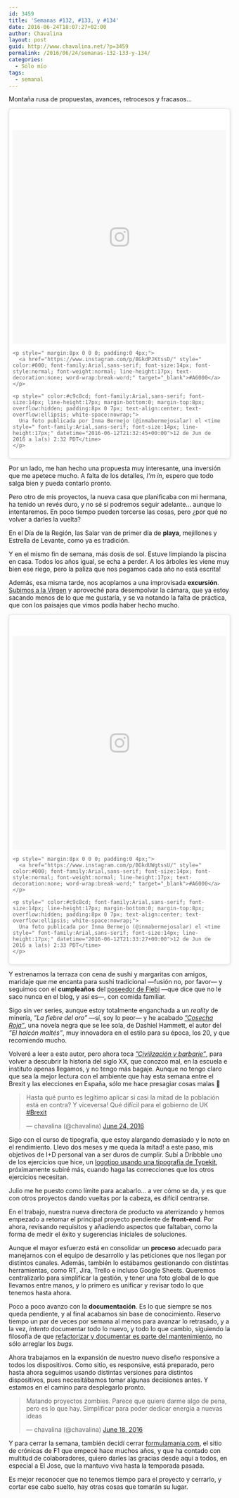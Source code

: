 ```yaml
---
id: 3459
title: 'Semanas #132, #133, y #134'
date: 2016-06-24T18:07:27+02:00
author: Chavalina
layout: post
guid: http://www.chavalina.net/?p=3459
permalink: /2016/06/24/semanas-132-133-y-134/
categories:
  - Sólo mío
tags:
  - semanal
---
```

Montaña rusa de propuestas, avances, retrocesos y fracasos&#8230;

<blockquote class="instagram-media" data-instgrm-captioned data-instgrm-version="7" style=" background:#FFF; border:0; border-radius:3px; box-shadow:0 0 1px 0 rgba(0,0,0,0.5),0 1px 10px 0 rgba(0,0,0,0.15); margin: 1px; max-width:658px; padding:0; width:99.375%; width:-webkit-calc(100% - 2px); width:calc(100% - 2px);">
  <div style="padding:8px;">
    <div style=" background:#F8F8F8; line-height:0; margin-top:40px; padding:50.0% 0; text-align:center; width:100%;">
      <div style=" background:url(data:image/png;base64,iVBORw0KGgoAAAANSUhEUgAAACwAAAAsCAMAAAApWqozAAAABGdBTUEAALGPC/xhBQAAAAFzUkdCAK7OHOkAAAAMUExURczMzPf399fX1+bm5mzY9AMAAADiSURBVDjLvZXbEsMgCES5/P8/t9FuRVCRmU73JWlzosgSIIZURCjo/ad+EQJJB4Hv8BFt+IDpQoCx1wjOSBFhh2XssxEIYn3ulI/6MNReE07UIWJEv8UEOWDS88LY97kqyTliJKKtuYBbruAyVh5wOHiXmpi5we58Ek028czwyuQdLKPG1Bkb4NnM+VeAnfHqn1k4+GPT6uGQcvu2h2OVuIf/gWUFyy8OWEpdyZSa3aVCqpVoVvzZZ2VTnn2wU8qzVjDDetO90GSy9mVLqtgYSy231MxrY6I2gGqjrTY0L8fxCxfCBbhWrsYYAAAAAElFTkSuQmCC); display:block; height:44px; margin:0 auto -44px; position:relative; top:-22px; width:44px;">
      </div>
    </div>
    
    <p style=" margin:8px 0 0 0; padding:0 4px;">
      <a href="https://www.instagram.com/p/BGkdPJKtssD/" style=" color:#000; font-family:Arial,sans-serif; font-size:14px; font-style:normal; font-weight:normal; line-height:17px; text-decoration:none; word-wrap:break-word;" target="_blank">#A6000</a>
    </p>
    
    <p style=" color:#c9c8cd; font-family:Arial,sans-serif; font-size:14px; line-height:17px; margin-bottom:0; margin-top:8px; overflow:hidden; padding:8px 0 7px; text-align:center; text-overflow:ellipsis; white-space:nowrap;">
      Una foto publicada por Inma Bermejo (@inmabermejosalar) el <time style=" font-family:Arial,sans-serif; font-size:14px; line-height:17px;" datetime="2016-06-12T21:32:45+00:00">12 de Jun de 2016 a la(s) 2:32 PDT</time>
    </p>
  </div>
</blockquote>



Por un lado, me han hecho una propuesta muy interesante, una inversión que me apetece mucho. A falta de los detalles, _I&#8217;m in_, espero que todo salga bien y pueda contarlo pronto.

Pero otro de mis proyectos, la nueva casa que planificaba con mi hermana, ha tenido un revés duro, y no sé si podremos seguir adelante&#8230; aunque lo intentaremos. En poco tiempo pueden torcerse las cosas, pero ¿por qué no volver a darles la vuelta?

En el Día de la Región, las Salar van de primer día de **playa**, mejillones y Estrella de Levante, como ya es tradición.

Y en el mismo fin de semana, más dosis de sol. Estuve limpiando la piscina en casa. Todos los años igual, se echa a perder. A los árboles les viene muy bien ese riego, pero la paliza que nos pegamos cada año no está escrita!

Además, esa misma tarde, nos acoplamos a una improvisada **excursión**. [Subimos a la Virgen](https://www.google.es/maps/dir/Calle+de+Gran+V%C3%ADa,+30540+Blanca,+Murcia/38.1820669,-1.3740878/@38.1801866,-1.3762282,1268m/data=!3m2!1e3!4b1!4m9!4m8!1m5!1m1!1s0xd646fd300c179d9:0xce2fb3b7d25423af!2m2!1d-1.3730341!2d38.1792699!1m0!3e2?hl=es) y aproveché para desempolvar la cámara, que ya estoy sacando menos de lo que me gustaría, y se va notando la falta de práctica, que con los paisajes que vimos podía haber hecho mucho.

<blockquote class="instagram-media" data-instgrm-captioned data-instgrm-version="7" style=" background:#FFF; border:0; border-radius:3px; box-shadow:0 0 1px 0 rgba(0,0,0,0.5),0 1px 10px 0 rgba(0,0,0,0.15); margin: 1px; max-width:658px; padding:0; width:99.375%; width:-webkit-calc(100% - 2px); width:calc(100% - 2px);">
  <div style="padding:8px;">
    <div style=" background:#F8F8F8; line-height:0; margin-top:40px; padding:50.0% 0; text-align:center; width:100%;">
      <div style=" background:url(data:image/png;base64,iVBORw0KGgoAAAANSUhEUgAAACwAAAAsCAMAAAApWqozAAAABGdBTUEAALGPC/xhBQAAAAFzUkdCAK7OHOkAAAAMUExURczMzPf399fX1+bm5mzY9AMAAADiSURBVDjLvZXbEsMgCES5/P8/t9FuRVCRmU73JWlzosgSIIZURCjo/ad+EQJJB4Hv8BFt+IDpQoCx1wjOSBFhh2XssxEIYn3ulI/6MNReE07UIWJEv8UEOWDS88LY97kqyTliJKKtuYBbruAyVh5wOHiXmpi5we58Ek028czwyuQdLKPG1Bkb4NnM+VeAnfHqn1k4+GPT6uGQcvu2h2OVuIf/gWUFyy8OWEpdyZSa3aVCqpVoVvzZZ2VTnn2wU8qzVjDDetO90GSy9mVLqtgYSy231MxrY6I2gGqjrTY0L8fxCxfCBbhWrsYYAAAAAElFTkSuQmCC); display:block; height:44px; margin:0 auto -44px; position:relative; top:-22px; width:44px;">
      </div>
    </div>
    
    <p style=" margin:8px 0 0 0; padding:0 4px;">
      <a href="https://www.instagram.com/p/BGkdUWgtssU/" style=" color:#000; font-family:Arial,sans-serif; font-size:14px; font-style:normal; font-weight:normal; line-height:17px; text-decoration:none; word-wrap:break-word;" target="_blank">#A6000</a>
    </p>
    
    <p style=" color:#c9c8cd; font-family:Arial,sans-serif; font-size:14px; line-height:17px; margin-bottom:0; margin-top:8px; overflow:hidden; padding:8px 0 7px; text-align:center; text-overflow:ellipsis; white-space:nowrap;">
      Una foto publicada por Inma Bermejo (@inmabermejosalar) el <time style=" font-family:Arial,sans-serif; font-size:14px; line-height:17px;" datetime="2016-06-12T21:33:27+00:00">12 de Jun de 2016 a la(s) 2:33 PDT</time>
    </p>
  </div>
</blockquote>



Y estrenamos la terraza con cena de sushi y margaritas con amigos, maridaje que me encanta para sushi tradicional —fusión no, por favor— y seguimos con el **cumpleaños** del [poseedor de Flebi](http://www.chavalina.net/2016/06/05/semanas-126-a-131/) —que dice que no le saco nunca en el blog, y así es—, con comida familiar.

Sigo sin ver series, aunque estoy totalmente enganchada a un <em lang=“en”>reality</em> de minería, _”La fiebre del oro”_ —sí, soy lo peor— y he acabado [_”Cosecha Roja”_](http://amzn.to/28N4SFF), una novela negra que se lee sola, de Dashiel Hammett, el autor del _”El halcón maltés”_, muy innovadora en el estilo para su época, los 20, y que recomiendo mucho.

Volveré a leer a este autor, pero ahora toca [_”Civilización y barbarie”_](http://amzn.to/28MlKxJ), para volver a descubrir la historia del siglo XX, que conozco mal, en la escuela e instituto apenas llegamos, y no tengo más bagaje. Aunque no tengo claro que sea la mejor lectura con el ambiente que hay esta semana entre el Brexit y las elecciones en España, sólo me hace presagiar cosas malas 🙁

<blockquote class="twitter-tweet" data-lang="en">
  <p lang="es" dir="ltr">
    Hasta qué punto es legítimo aplicar si casi la mitad de la población está en contra? Y viceversa! Qué difícil para el gobierno de UK <a href="https://twitter.com/hashtag/Brexit?src=hash">#Brexit</a>
  </p>
  
  <p>
    &mdash; chavalina (@chavalina) <a href="https://twitter.com/chavalina/status/746212373501874176">June 24, 2016</a>
  </p>
</blockquote>



Sigo con el curso de tipografía, que estoy alargando demasiado y lo noto en el rendimiento. Llevo dos meses y me queda la mitad! a este paso, mis objetivos de I+D personal van a ser duros de cumplir. Subí a Dribbble uno de los ejercicios que hice, un [logotipo usando una tipografía de Typekit](https://dribbble.com/shots/2756928-La-Pepa-Negative), próximamente subiré más, cuando haga las correcciones que los otros ejercicios necesitan.

Julio me he puesto como límite para acabarlo… a ver cómo se da, y es que con otros proyectos dando vueltas por la cabeza, es difícil centrarse.

En el trabajo, nuestra nueva directora de producto va aterrizando y hemos empezado a retomar el principal proyecto pendiente de **front-end**. Por ahora, revisando requisitos y añadiendo aspectos que faltaban, como la forma de medir el éxito y sugerencias iniciales de soluciones.

Aunque el mayor esfuerzo está en consolidar un **proceso** adecuado para manejarnos con el equipo de desarrollo y las peticiones que nos llegan por distintos canales. Además, también lo estábamos gestionando con distintas herramientas, como RT, Jira, Trello e incluso Google Sheets. Queremos centralizarlo para simplificar la gestión, y tener una foto global de lo que llevamos entre manos, y lo primero es unificar y revisar todo lo que tenemos hasta ahora.

Poco a poco avanzo con la **documentación**. Es lo que siempre se nos queda pendiente, y al final acabamos sin base de conocimiento. Reservo tiempo un par de veces por semana al menos para avanzar lo retrasado, y a la vez, _intento_ documentar todo lo nuevo, y todo lo que cambio, siguiendo la filosofía de que [refactorizar y documentar es parte del mantenimiento](https://dzone.com/articles/what-refactoring-and-what-it-0), no sólo arreglar los _bugs_.

Ahora trabajamos en la expansión de nuestro nuevo diseño responsive a todos los dispositivos. Como sitio, es responsive, está preparado, pero hasta ahora seguimos usando distintas versiones para distintos dispositivos, pues necesitábamos tomar algunas decisiones antes. Y estamos en el camino para desplegarlo pronto.

<blockquote class="twitter-tweet" data-lang="en">
  <p lang="es" dir="ltr">
    Matando proyectos zombies. Parece que quiere darme algo de pena, pero es lo que hay. Simplificar para poder dedicar energía a nuevas ideas
  </p>
  
  <p>
    &mdash; chavalina (@chavalina) <a href="https://twitter.com/chavalina/status/744089240787685376">June 18, 2016</a>
  </p>
</blockquote>



Y para cerrar la semana, también decidí cerrar [formulamania.com](http://www.formulamania.com), el sitio de crónicas de F1 que empecé hace muchos años, y que ha contado con multitud de colaboradores, quiero darles las gracias desde aquí a todos, en especial a El Jose, que la mantuvo viva hasta la temporada pasada.

Es mejor reconocer que no tenemos tiempo para el proyecto y cerrarlo, y cortar ese cabo suelto, hay otras cosas que tomarán su lugar.